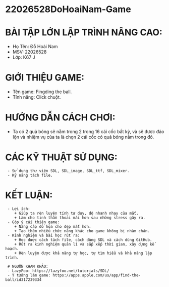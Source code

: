 # 22026528DoHoaiNam-Game

# BÀI TẬP LỚN LẬP TRÌNH NÂNG CAO:

 - Họ Tên: Đỗ Hoài Nam
 - MSV: 22026528  
 - Lớp: K67 J
 
 # GIỚI THIỆU GAME:
  
   - Tên game: Fingding the ball.
   - Tính năng: Click chuột.
    
  # HƯỚNG DẪN CÁCH CHƠI:
   
   - Ta có 2 quả bóng sẽ nằm trong 2 trong 16 cái cốc bất kỳ, và sẽ được đảo lộn và nhiệm vụ của ta là chọn 2 cái cốc có quả bóng nằm trong đó.
     
   # CÁC KỸ THUẬT SỬ DỤNG:
    
     - Sử dụng thư viện SDL, SDL_image, SDL_ttf, SDL_mixer.
     - Kỹ năng tách file. 
     
   # KẾT LUẬN:
      
     - Lợi ích:
        + Giúp ta rèn luyện tính tư duy, độ nhanh nhạy của mắt.
        + Làm cho tinh thần thoải mái hơn sau những stress gây ra.
     - Góp ý cải thiện game:
        + Nâng câp đồ họa cho đẹp mắt hơn.
        + Tạo thêm nhiều chức năng khác cho game không bị nhàm chán.
     - Kinh nghiệm và bài học rút ra:
        + Học được cách tách file, cách dùng SDL và cách dùng GitHub.
        + Rút ra kinh nghiệm quản lí và sắp xếp thời gian, xây dựng kế hoạch.
        + Rèn luyện được khả năng tự học, tự tìm hiểu và khả năng lập trình.
         
     # NGUỒN KHAM KHẢO:
     - LazyFoo: https://lazyfoo.net/tutorials/SDL/
     - Ý tưởng làm game: https://apps.apple.com/us/app/find-the-ball/id317239334
